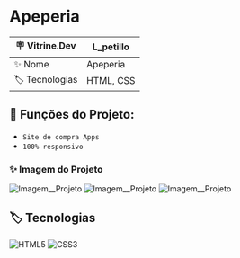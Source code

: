 # Apeperia

| 🪧 Vitrine.Dev |    L_petillo |
| -------------  | --- |
| ✨ Nome        | Apeperia
| 🏷️ Tecnologias | HTML, CSS


## 🔨 Funções do Projeto:

- ``Site de compra Apps``
- ``100% responsivo``


### ✨ Imagem do Projeto
![Imagem__Projeto](https://live.staticflickr.com/65535/53090148526_1321db2b46_b.jpg)
![Imagem__Projeto](https://live.staticflickr.com/65535/53090555215_66329421e6_b.jpg)
![Imagem__Projeto](https://live.staticflickr.com/65535/53089582742_b511544e35_b.jpg)

## 🏷️ Tecnologias 

![HTML5](https://img.shields.io/badge/HTML5-E34F26?style=for-the-badge&logo=html5&logoColor=white)
![CSS3](https://img.shields.io/badge/CSS3-1572B6?style=for-the-badge&logo=css3&logoColor=white)

